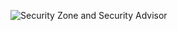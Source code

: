 ![Security Zone and Security Advisor](https://github.com/user-attachments/assets/6c690f57-a896-4402-8e26-64484dfaeace)
